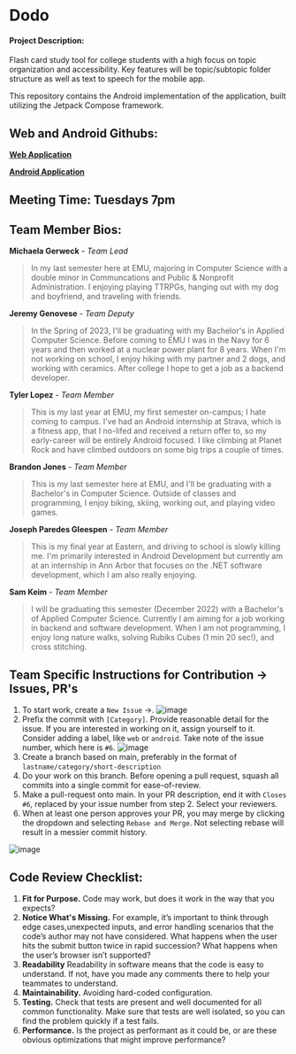 # Dodo

#### Project Description:

Flash card study tool for college students with a high focus on topic organization and accessibility. Key features will be topic/subtopic folder structure as well as text to speech for the mobile app.

This repository contains the Android implementation of the application, built utilizing the Jetpack Compose framework.

## Web and Android Githubs:

[**Web Application**](https://github.com/COSC-481W-Dodo)

[**Android Application**](https://github.com/COSC-481W-Dodo/dodo-android)

## Meeting Time: Tuesdays 7pm

## Team Member Bios:

**Michaela Gerweck** - *Team Lead*

> In my last semester here at EMU, majoring in Computer Science with a double minor in Communcations and Public & Nonprofit Administration. I enjoying playing TTRPGs, hanging out with my dog and boyfriend, and traveling with friends.

**Jeremy Genovese** - *Team Deputy*

> In the Spring of 2023, I'll be graduating with my Bachelor's in Applied Computer Science. Before coming to EMU I was in the Navy for 6 years and then worked at a nuclear power plant for 8 years. When I'm not working on school, I enjoy hiking with my partner and 2 dogs, and working with ceramics. After college I hope to get a job as a backend developer.

**Tyler Lopez** - *Team Member*

> This is my last year at EMU, my first semester on-campus; I hate coming to campus. I've had an Android internship at Strava, which is a fitness app, that I no-lifed and received a return offer to, so my early-career will be entirely Android focused.
> I like climbing at Planet Rock and have climbed outdoors on some big trips a couple of times.

**Brandon Jones** - *Team Member*

> This is my last semester here at EMU, and I'll be graduating with a Bachelor's in Computer Science. Outside of classes and programming, I enjoy biking, skiing, working out, and playing video games.

**Joseph Paredes Gleespen** - *Team Member*

> This is my final year at Eastern, and driving to school is slowly killing me. I'm primarily interested in Android Development but currently am at an internship in Ann Arbor that focuses on the .NET software development, which I am also really enjoying.

**Sam Keim** - *Team Member*

> I will be graduating this semester (December 2022) with a Bachelor's of Applied Computer Science. Currently I am aiming for a job working in backend and software development. When I am not programming, I enjoy long nature walks, solving Rubiks Cubes (1 min 20 sec!), and cross stitching.

## Team Specific Instructions for Contribution $\rightarrow$ Issues, PR's

1. To start work, create a `New Issue` $\rightarrow$.
   ![image](https://user-images.githubusercontent.com/77797048/188033692-7db0ee0c-b5af-4c8d-815c-aeef7bbe7649.png)
2. Prefix the commit with `[Category]`. Provide reasonable detail for the issue. If you are interested in working on it, assign yourself to it. Consider adding a label, like `web` or `android`. Take note of the issue number, which here is `#6`.
   ![image](https://user-images.githubusercontent.com/77797048/188033790-4925fb58-8d27-4936-b1aa-f167b44eed94.png)
3. Create a branch based on main, preferably in the format of `lastname/category/short-description`
4. Do your work on this branch. Before opening a pull request, squash all commits into a single commit for ease-of-review.
5. Make a pull-request onto main. In your PR description, end it with `Closes #6`, replaced by your issue number from step 2. Select your reviewers.
6. When at least one person approves your PR, you may merge by clicking the dropdown and selecting `Rebase and Merge`. Not selecting rebase will result in a messier commit history.

![image](https://user-images.githubusercontent.com/77797048/188034019-935073bd-6862-4bf7-a2df-a89a46515468.png)

## Code Review Checklist:

1. **Fit for Purpose.** Code may work, but does it work in the way that you expects?
2. **Notice What's Missing.** For example, it’s important to think through edge cases,unexpected inputs, and error handling scenarios that the code’s author may not have considered. What happens when the user hits the submit button twice in rapid succession? What happens when the user’s browser isn’t supported?
3. **Readability** Readability in software means that the code is easy to understand. If not, have you made any comments there to help your teammates to understand.
4. **Maintainability.** Avoiding hard-coded configuration.
5. **Testing.** Check that tests are present and well documented for all common functionality. Make sure that tests are well isolated, so you can find the problem quickly if a test fails.
6. **Performance.** Is the project as performant as it could be, or are these obvious optimizations that might improve performance?
